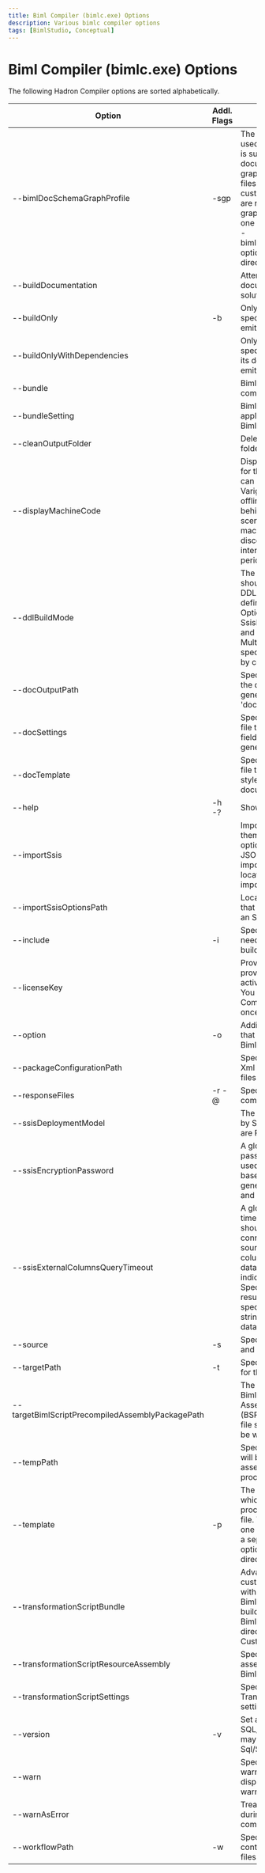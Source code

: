 ```yaml
---
title: Biml Compiler (bimlc.exe) Options
description: Various bimlc compiler options
tags: [BimlStudio, Conceptual]
---
```

# Biml Compiler (bimlc.exe) Options

The following Hadron Compiler options are sorted alphabetically.

Option | Addl. Flags | Purpose | Example
--- | --- | --- | ---
--bimlDocSchemaGraphProfile | -sgp | The Biml files that will be used to compute JSON that is supplied to the documentation schema graph functionality. These files enable the user to customize the way projects are rendered in the schema graph. To include more than one file, include a separate --bimlDocSchemaGraphProfile option for each file or directory | --bimlDocSchemaGraphProfile=bdsgp.biml
--buildDocumentation | | Attempt to build documentation for the solution.
--buildOnly | -b | Only the asset with the specified scoped name is emitted. |
--buildOnlyWithDependencies | | Only the asset with the specified scoped name, and its dependencies, are emitted. |
--bundle | | Biml bundle to include in the compilation | --bundle=VALUE
--bundleSetting | | Biml bundle setting file to apply to the corresponding Biml bundle file. | --bundleSetting=VALUE
--cleanOutputFolder | | Delete all files in the output folder before compilation. |
--displayMachineCode | | Display the machine code for the machine. This code can be provided to Varigence to generate an offline product key for use behind firewalls or in other scenarios where this machine will be disconnected from the internet for prolonged periods of time. |
--ddlBuildMode | | The method or methods that should be used to emit the DDL for relational objects defined in the project. Options include None, SsisPackages, SingleSqlFile, and MultipleSqlFiles. Multiple values can be specified when separated by commas. | --ddlBuildMode=SsisPackages,SingleSqlFile 
--docOutputPath | | Specify the path at which the documentation will be generated. The default is 'documentation'. | --docOutputPath=VALUE
--docSettings | | Specify a settings.bimldoc file that will determine how fields are rendered in the generated documentation. | --docSettings=VALUE
--docTemplate | | Specify a template.bimldoc file that will determine the style of the generated documentation. | --docTemplate=VALUE
--help | -h  -? | Show help. |
--importSsis | | Import SSIS assets and write them to Biml files using the options specified in the JSON file residing at the importSsisOptionsPath location. To disable, use --importSsis- |
--importSsisOptionsPath | | Location of the JSON file that specifies all options for an SSIS import. | 
--include | -i | Specify a Biml file that needs to be included to build source Biml files. | -i i1.biml -s s1.biml
--licenseKey | | Provide the license key provided by Varigence to activate the Biml Compiler. You only need to run Biml Compiler with this option once per user login. | --licenseKey=VALUE
--option | -o | Additional compiler options that can passed to BimlScripts. |
--packageConfigurationPath | | Specify the path for SSIS Xml Package Configuration files. |
--responseFiles | -r  -@ | Specify a response file for compilation. |
--ssisDeploymentModel | | The deployment model used by SSIS. Acceptable values are Package or Project | --ssisDeploymentModel=Package
--ssisEncryptionPassword | | A global setting for the password that should be used for all password-based encryption in generated SSIS packages and projects. | 
--ssisExternalColumnsQueryTimeout | | A global setting for the timeout in seconds that should be used when connecting to external data sources to extract external column metadata for SSIS data flows. Specifying zero indicates no timeout. Specifying no value will result in using the time out specified in the connection string (or the default for that database provider). | 
--source | -s | Specify a Biml file to compile and emit. | -i i1.biml -s s1.biml
--targetPath | -t | Specify the output directory for the generated files. |
--targetBimlScriptPrecompiledAssemblyPackagePath | | The file path where a BimlScript PreCompiled Assembly Package (BSPCAP) for the Biml Script file specified in this build will be written. |
--tempPath | | Specifies the temp path that will be used for intermediate assets during the build process. | 
--template | -p | The XML files or directories which need to be included to process the template XML file. To include more than one file or directory, include a separate --template option for each file or directory. | --template=Sample.xml
--transformationScriptBundle | | Advanced Feature: Specify a custom resource assembly with additional Transformer BimlScript files to run during build. Path is relative to the Biml Compiler installation directory. Default: CustomTransformations.dll | --transformationScriptBundle=VALUE
--transformationScriptResourceAssembly | | Specify a custom resource assembly with Transformer BimlScript files. |
--transformationScriptSettings | | Specify a custom Transformer BimlScript settings file. |
--version | -v | Set a version for SQL/SSIS/SSAS. Versions may be prefixed with Sql/Ssis/Ssas. | --version=Ssas2008
--warn | | Specifies the level of warnings that will be displayed. 0 will cause all warnings to be suppressed. | --warn=0
--warnAsError | | Treat warnings as errors during build, causing compilation to fail. |
--workflowPath | -w | Specify the directory containing Hadron workflow files. |

